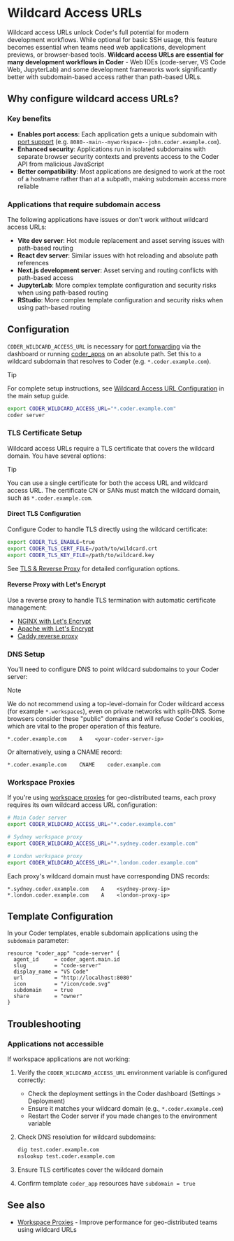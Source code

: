 # Wildcard Access URLs

Wildcard access URLs unlock Coder's full potential for modern development workflows. While optional for basic SSH usage, this feature becomes essential when teams need web applications, development previews, or browser-based tools. **Wildcard access URLs are essential for many development workflows in Coder** - Web IDEs (code-server, VS Code Web, JupyterLab) and some development frameworks work significantly better with subdomain-based access rather than path-based URLs.

## Why configure wildcard access URLs?

### Key benefits

- **Enables port access**: Each application gets a unique subdomain with [port support](https://coder.com/docs/user-guides/workspace-access/port-forwarding#dashboard) (e.g. `8080--main--myworkspace--john.coder.example.com`).
- **Enhanced security**: Applications run in isolated subdomains with separate browser security contexts and prevents access to the Coder API from malicious JavaScript
- **Better compatibility**: Most applications are designed to work at the root of a hostname rather than at a subpath, making subdomain access more reliable

### Applications that require subdomain access

The following applications have issues or don't work without wildcard access URLs:

- **Vite dev server**: Hot module replacement and asset serving issues with path-based routing
- **React dev server**: Similar issues with hot reloading and absolute path references
- **Next.js development server**: Asset serving and routing conflicts with path-based access
- **JupyterLab**: More complex template configuration and security risks when using path-based routing
- **RStudio**: More complex template configuration and security risks when using path-based routing

## Configuration

`CODER_WILDCARD_ACCESS_URL` is necessary for [port forwarding](port-forwarding.md#dashboard) via the dashboard or running [coder_apps](../templates/index.md) on an absolute path. Set this to a wildcard subdomain that resolves to Coder (e.g. `*.coder.example.com`).

> [!TIP]
> For complete setup instructions, see [Wildcard Access URL Configuration](../setup/index.md#wildcard-access-url) in the main setup guide.

```bash
export CODER_WILDCARD_ACCESS_URL="*.coder.example.com"
coder server
```

### TLS Certificate Setup

Wildcard access URLs require a TLS certificate that covers the wildcard domain. You have several options:

> [!TIP]
> You can use a single certificate for both the access URL and wildcard access URL. The certificate CN or SANs must match the wildcard domain, such as `*.coder.example.com`.

#### Direct TLS Configuration

Configure Coder to handle TLS directly using the wildcard certificate:

```bash
export CODER_TLS_ENABLE=true
export CODER_TLS_CERT_FILE=/path/to/wildcard.crt
export CODER_TLS_KEY_FILE=/path/to/wildcard.key
```

See [TLS & Reverse Proxy](../setup/index.md#tls--reverse-proxy) for detailed configuration options.

#### Reverse Proxy with Let's Encrypt

Use a reverse proxy to handle TLS termination with automatic certificate management:

- [NGINX with Let's Encrypt](../../tutorials/reverse-proxy-nginx.md)
- [Apache with Let's Encrypt](../../tutorials/reverse-proxy-apache.md)
- [Caddy reverse proxy](../../tutorials/reverse-proxy-caddy.md)

### DNS Setup

You'll need to configure DNS to point wildcard subdomains to your Coder server:

> [!NOTE]
> We do not recommend using a top-level-domain for Coder wildcard access
> (for example `*.workspaces`), even on private networks with split-DNS. Some
> browsers consider these "public" domains and will refuse Coder's cookies,
> which are vital to the proper operation of this feature.

```text
*.coder.example.com    A    <your-coder-server-ip>
```

Or alternatively, using a CNAME record:

```text
*.coder.example.com    CNAME    coder.example.com
```

### Workspace Proxies

If you're using [workspace proxies](workspace-proxies.md) for geo-distributed teams, each proxy requires its own wildcard access URL configuration:

```bash
# Main Coder server
export CODER_WILDCARD_ACCESS_URL="*.coder.example.com"

# Sydney workspace proxy
export CODER_WILDCARD_ACCESS_URL="*.sydney.coder.example.com"

# London workspace proxy
export CODER_WILDCARD_ACCESS_URL="*.london.coder.example.com"
```

Each proxy's wildcard domain must have corresponding DNS records:

```text
*.sydney.coder.example.com    A    <sydney-proxy-ip>
*.london.coder.example.com    A    <london-proxy-ip>
```

## Template Configuration

In your Coder templates, enable subdomain applications using the `subdomain` parameter:

```hcl
resource "coder_app" "code-server" {
  agent_id     = coder_agent.main.id
  slug         = "code-server"
  display_name = "VS Code"
  url          = "http://localhost:8080"
  icon         = "/icon/code.svg"
  subdomain    = true
  share        = "owner"
}
```

## Troubleshooting

### Applications not accessible

If workspace applications are not working:

1. Verify the `CODER_WILDCARD_ACCESS_URL` environment variable is configured correctly:
   - Check the deployment settings in the Coder dashboard (Settings > Deployment)
   - Ensure it matches your wildcard domain (e.g., `*.coder.example.com`)
   - Restart the Coder server if you made changes to the environment variable
2. Check DNS resolution for wildcard subdomains:

   ```bash
   dig test.coder.example.com
   nslookup test.coder.example.com
   ```

3. Ensure TLS certificates cover the wildcard domain
4. Confirm template `coder_app` resources have `subdomain = true`

## See also

- [Workspace Proxies](workspace-proxies.md) - Improve performance for geo-distributed teams using wildcard URLs
